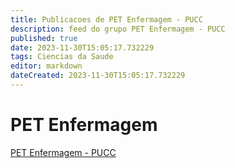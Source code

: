 ```yaml
---
title: Publicacoes de PET Enfermagem - PUCC 
description: feed do grupo PET Enfermagem - PUCC
published: true
date: 2023-11-30T15:05:17.732229
tags: Ciencias da Saude
editor: markdown
dateCreated: 2023-11-30T15:05:17.732229
---
```


# PET Enfermagem
[PET Enfermagem - PUCC](/grupo/200PETEnfermagemPUCC)